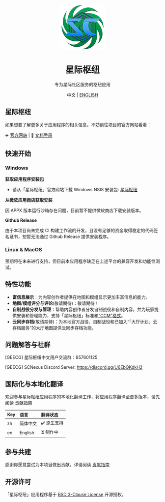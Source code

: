 <div align="center">
  <a href="https://scnexus.net" target="_blank" >
    <img src="./public/application_icon.png" width="150">
  </a>
  <h1>星际枢纽</h1>
  <p>专为星际社区服务的枢纽应用</p>
  <p>
    中文 | <a href="https://github.com/MengLuoRJ/scnexus/blob/main/README.english.md">ENGLISH</a>
  </p>
</div>

## 星际枢纽

如果想要了解更多关于应用程序的相关信息，不妨前往项目的官方网站看看：

✈️ [官方网站](https://scnexus.net) | 📖 [文档手册](https://scnexus.net/guide/)

## 快速开始

### Windows

**获取应用程序安装包**

- 请从「星际枢纽」官方网站下载 Windows NSIS 安装包: [星际枢纽](https://scnexus.net/)

**从微软应用商店获取安装**

因 APPX 版本运行沙箱存在问题，目前暂不提供微软商店下载安装版本。

<!-- <a href="https://apps.microsoft.com/store/detail/9PL7DCMCN13X?launch=true&mode=full">
	<img src="https://get.microsoft.com/images/zh-CN%20dark.svg"/>
</a> -->

**Github Release**

由于本项目尚未完成 CI 构建工作流的开发，且没有足够的资金取得稳定的代码签名证书，恕暂无法通过 Github Release 提供安装程序。

### Linux & MacOS

预期将在未来进行支持，但目前本应用程序缺乏在上述平台的兼容开发和功能性测试。

## 特性功能

- **富信息展示**：为内容创作者提供在地图和模组显示更加丰富信息的能力。
- **地图/模组评分与评论**(敬请期待)：敬请期待！
- **自制战役分发与管理**：帮助内容创作者分发自制战役和自制内容，并为玩家提供安装和管理能力，支持「星际枢纽」标准和[“CCM”格式](https://github.com/7thAce/SC2CCM)。
- **云同步存档**(敬请期待)：为本地官方战役、自制战役和已加入“「大厅计划」云存档服务”的大厅地图提供云同步存档功能。

## 问题解答与社群

[GEECG] 星际枢纽中文用户交流群：857601125

[GEECG] SCNexus Discord Server: https://discord.gg/U6EbQKdkH2

## 国际化与本地化翻译

欢迎参与星际枢纽应用程序的本地化翻译工作，将应用程序翻译至更多版本，请先阅读 [贡献指南](./CONTRIBUTING.md)

| Key | 语言     | 翻译状态    |
| --- | :------- | :---------- |
| zh  | 简体中文 | ✔️ 原生支持 |
| en  | English  | ⏳ 制作中   |

## 参与共建

感谢你愿意尝试为本项目做出贡献，详请阅读 [贡献指南](./CONTRIBUTING.md)

## 开源许可

「星际枢纽」应用程序基于 [BSD 3-Clause License](https://github.com/MengLuoRJ/scnexus/blob/main/LICENSE) 开源授权。
